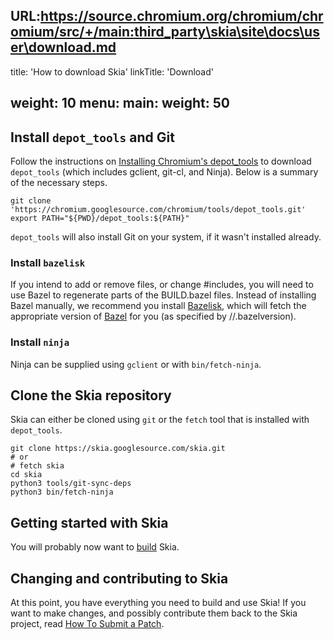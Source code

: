 URL:https://source.chromium.org/chromium/chromium/src/+/main:third_party\skia\site\docs\user\download.md
---
title: 'How to download Skia'
linkTitle: 'Download'

weight: 10
menu:
  main:
    weight: 50
---

## Install `depot_tools` and Git

Follow the instructions on [Installing Chromium's
depot_tools](http://www.chromium.org/developers/how-tos/install-depot-tools)
to download `depot_tools` (which includes gclient, git-cl, and Ninja).
Below is a summary of the necessary steps.

<!--?prettify lang=sh?-->

    git clone 'https://chromium.googlesource.com/chromium/tools/depot_tools.git'
    export PATH="${PWD}/depot_tools:${PATH}"

`depot_tools` will also install Git on your system, if it wasn't installed
already.

### Install `bazelisk`
If you intend to add or remove files, or change #includes, you will need to use Bazel to
regenerate parts of the BUILD.bazel files. Instead of installing Bazel manually, we recommend
you install [Bazelisk](https://github.com/bazelbuild/bazelisk#installation), which will fetch the
appropriate version of [Bazel](https://bazel.build/) for you (as specified by //.bazelversion).

### Install `ninja`
Ninja can be supplied using `gclient` or with `bin/fetch-ninja`.

## Clone the Skia repository

Skia can either be cloned using `git` or the `fetch` tool that is
installed with `depot_tools`.

<!--?prettify lang=sh?-->

    git clone https://skia.googlesource.com/skia.git
    # or
    # fetch skia
    cd skia
    python3 tools/git-sync-deps
    python3 bin/fetch-ninja

## Getting started with Skia

You will probably now want to [build](../build) Skia.

## Changing and contributing to Skia

At this point, you have everything you need to build and use Skia! If
you want to make changes, and possibly contribute them back to the Skia
project, read [How To Submit a Patch](/docs/dev/contrib/submit/).
